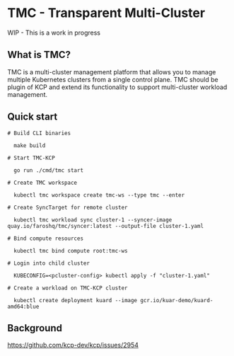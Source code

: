 # TMC - Transparent Multi-Cluster

WIP - This is a work in progress

## What is TMC?

TMC is a multi-cluster management platform that allows you to manage multiple Kubernetes clusters from a single control plane. TMC should be plugin of KCP
and extend its functionality to support multi-cluster workload management.

## Quick start

```
# Build CLI binaries

  make build

# Start TMC-KCP

  go run ./cmd/tmc start

# Create TMC workspace

  kubectl tmc workspace create tmc-ws --type tmc --enter

# Create SyncTarget for remote cluster

  kubectl tmc workload sync cluster-1 --syncer-image quay.io/faroshq/tmc/syncer:latest --output-file cluster-1.yaml

# Bind compute resources

  kubectl tmc bind compute root:tmc-ws

# Login into child cluster

  KUBECONFIG=<pcluster-config> kubectl apply -f "cluster-1.yaml"

# Create a workload on TMC-KCP cluster

  kubectl create deployment kuard --image gcr.io/kuar-demo/kuard-amd64:blue
```

## Background

https://github.com/kcp-dev/kcp/issues/2954
